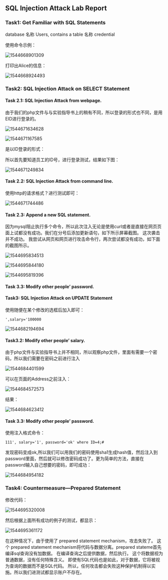 ## SQL Injection Attack Lab Report

### Task1: Get Familiar with SQL Statements 

database 名称 Users,  contains a table 名称 credential

使用命令示例：

![1544668901309](C:\Users\Eric_hailong\AppData\Roaming\Typora\typora-user-images\1544668901309.png)

打印出Alice的信息：

![1544668924493](C:\Users\Eric_hailong\AppData\Roaming\Typora\typora-user-images\1544668924493.png)

###  Task2: SQL Injection Attack on SELECT Statement 

#### Task 2.1: SQL Injection Attack from webpage. 

由于我们的php文件与与实验指导书上的稍有不同，所以登录的形式也不同，是用EID进行登录的。

![1544671634628](C:\Users\Eric_hailong\AppData\Roaming\Typora\typora-user-images\1544671634628.png)

![1544671167585](C:\Users\Eric_hailong\AppData\Roaming\Typora\typora-user-images\1544671167585.png)

是以ID登录的形式：

所以首先要知道员工的ID号，进行登录测试，结果如下图：

![1544671249834](C:\Users\Eric_hailong\AppData\Roaming\Typora\typora-user-images\1544671249834.png)

####  Task 2.2: SQL Injection Attack from command line. 

使用http的请求格式？进行测试即可：

![1544671744486](C:\Users\Eric_hailong\AppData\Roaming\Typora\typora-user-images\1544671744486.png)

#### Task 2.3: Append a new SQL statement. 

因为mysql阻止执行多个命令，所以此次注入无论是使用curl或者是直接在网页页面上试都没有成功。我们在分号后添加更新语句，如下所示屏幕截图。 这次袭击并不成功。 我尝试从网页和网页进行攻击命令行，两次尝试都没有成功，如下面的截图所示。

![1544695834513](C:\Users\Eric_hailong\AppData\Roaming\Typora\typora-user-images\1544695834513.png)

![1544695844180](C:\Users\Eric_hailong\AppData\Roaming\Typora\typora-user-images\1544695844180.png)

![1544695819396](C:\Users\Eric_hailong\AppData\Roaming\Typora\typora-user-images\1544695819396.png)



#### Task 3.3: Modify other people’ password.

 #### Task3: SQL Injection Attack on UPDATE Statement 

使用随便在某个修改的选框后加入即可：

```
',salary='100000	
```

![1544682194694](C:\Users\Eric_hailong\AppData\Roaming\Typora\typora-user-images\1544682194694.png)

#### Task3.2: Modify other people’ salary.

由于php文件与实验指导书上并不相同，所以观察php文件，里面有需要一个密码，所以我们需要在密码之前进行注入

![1544684401599](C:\Users\Eric_hailong\AppData\Roaming\Typora\typora-user-images\1544684401599.png)

可以在页面的Address之前注入：

![1544684572573](C:\Users\Eric_hailong\AppData\Roaming\Typora\typora-user-images\1544684572573.png)

结果：

![1544684623412](C:\Users\Eric_hailong\AppData\Roaming\Typora\typora-user-images\1544684623412.png)

#### Task 3.3: Modify other people’ password. 

使用注入格式命令：

```
111', salary='1', password='ok' where ID=4;#
```

发现密码变成ok,所以我们可以用我们的密码使用sha1生成hash值，然后注入到password里面，然后就可以修改密码成功了。更为简单的方法，直接在password输入自己想要的密码，即可成功：

![1544684954182](C:\Users\Eric_hailong\AppData\Roaming\Typora\typora-user-images\1544684954182.png)

### Task4: Countermeasure—Prepared Statement

修改代码：

![1544695320008](C:\Users\Eric_hailong\AppData\Roaming\Typora\typora-user-images\1544695320008.png)

然后根据上面所有成功的例子的测试，都显示：

![1544695361172](C:\Users\Eric_hailong\AppData\Roaming\Typora\typora-user-images\1544695361172.png)

在这种情况下，由于使用了 prepared statement mechanism，攻击失败了。 这个 prepared statement mechanism将代码与数据分离。prepared stateme首先编译sql查询没有加数据。 在编译查询之后提供数据，然后执行。 这个将数据视为普通数据，没有任何特殊含义。 即使有SQL代码也是如此，对于数据，它将被视为查询的数据而不是SQL代码。 所以，任何攻击都会失败这种保护机制得以实施。所以我们进测试都显示账户不存在。